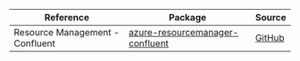 | Reference | Package | Source |
|---|---|---|
|Resource Management - Confluent|[azure-resourcemanager-confluent](https://repo1.maven.org/maven2/com/azure/resourcemanager/azure-resourcemanager-confluent)|[GitHub](https://github.com/Azure/azure-sdk-for-java/blob/main/sdk/confluent/azure-resourcemanager-confluent)|
